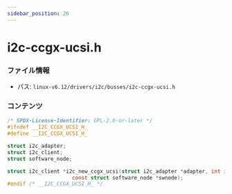 ```yaml
---
sidebar_position: 26
---
```

# i2c-ccgx-ucsi.h

### ファイル情報

- パス: `linux-v6.12/drivers/i2c/busses/i2c-ccgx-ucsi.h`

### コンテンツ

```h
/* SPDX-License-Identifier: GPL-2.0-or-later */
#ifndef __I2C_CCGX_UCSI_H_
#define __I2C_CCGX_UCSI_H_

struct i2c_adapter;
struct i2c_client;
struct software_node;

struct i2c_client *i2c_new_ccgx_ucsi(struct i2c_adapter *adapter, int irq,
				     const struct software_node *swnode);
#endif /* __I2C_CCGX_UCSI_H_ */

```
